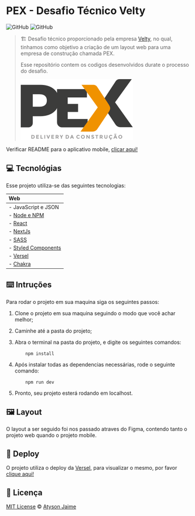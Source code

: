 # PEX - Desafio Técnico Velty

![GitHub](https://img.shields.io/badge/Atysonjaime-PEX__Velty-%23707eae)
![GitHub](https://img.shields.io/github/license/Atysonjaime/pex_velty)

> 🏗️ Desafio técnico proporcionado pela empresa [Velty](https://velty.com.br), no qual, tinhamos como objetivo a criação de um layout web para uma empresa de construção chamada PEX.
>
> Esse repositório contem os codigos desenvolvidos durate o processo do desafio.
>
> ![Logo Pex](/public/Frame.svg)

Verificar README para o aplicativo mobile, [clicar aqui!](./PEXMobile/README.md)

## 💻 Tecnológias

Esse projeto utiliza-se das seguintes tecnologias:

| Web                                                  |
| :--------------------------------------------------- |
| - JavaScript e JSON                                  |
| - [Node e NPM](https://nodejs.org/en/)               |
| - [React](https://reactjs.org)                       |
| - [NextJs](https://nextjs.org)                       |
| - [SASS](https://sass-lang.com)                      |
| - [Styled Components](https://styled-components.com) |
| - [Versel](https://vercel.com)                       |
| - [Chakra](https://chakra-ui.com)                    |

## ⌨️ Intruções

Para rodar o projeto em sua maquina siga os seguintes passos:

1. Clone o projeto em sua maquina seguindo o modo que você achar melhor;
2. Caminhe até a pasta do projeto;
3. Abra o terminal na pasta do projeto, e digite os seguintes comandos:

   ```node
       npm install
   ```

4. Após instalar todas as dependencias necessárias, rode o seguinte comando:

   ```node
       npm run dev
   ```

5. Pronto, seu projeto esterá rodando em localhost.

## 🖼️ Layout

O layout a ser seguido foi nos passado atraves do Figma, contendo tanto o projeto web quando o projeto mobile.

## 🚀 Deploy

O projeto utiliza o deploy da [Versel](https://vercel.com), para visualizar o mesmo, por favor [clique aqui!](https://pex-velty.vercel.app)

## 📝 Licença

[MIT License](https://github.com/AtysonJaime/pex_velty/blob/main/LICENSE) © [Atyson Jaime](https://atysonjaime.github.io)
